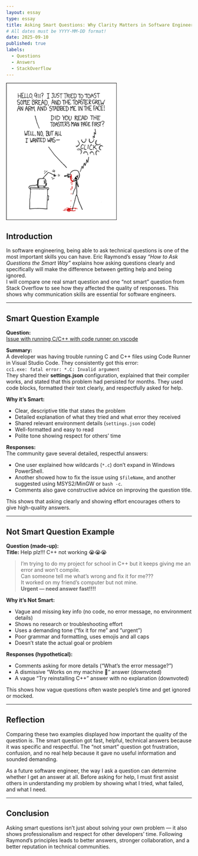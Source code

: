 ```yaml
---
layout: essay
type: essay
title: Asking Smart Questions: Why Clarity Matters in Software Engineering
# All dates must be YYYY-MM-DD format!
date: 2025-09-10
published: true
labels:
  - Questions
  - Answers
  - StackOverflow
---
```


<img width="300px" class="rounded float-start pe-4" src="../img/smart-questions/rtfm.png">

## Introduction
In software engineering, being able to ask technical questions is one of the most important skills you can have. Eric Raymond’s essay *“How to Ask Questions the Smart Way”* explains how asking questions clearly and specifically will make the difference between getting help and being ignored.  
I will compare one real smart question and one “not smart” question from Stack Overflow to see how they affected the quality of responses. This shows why communication skills are essential for software engineers.

---

## Smart Question Example

**Question:**  
[Issue with running C/C++ with code runner on vscode](https://stackoverflow.com/questions/79761239/issue-with-running-c-c-with-code-runner-on-vscode)

**Summary:**  
A developer was having trouble running C and C++ files using Code Runner in Visual Studio Code. They consistently got this error:  
`cc1.exe: fatal error: *.C: Invalid argument`  
They shared their **settings.json** configuration, explained that their compiler works, and stated that this problem had persisted for months. They used code blocks, formatted their text clearly, and respectfully asked for help.

**Why it’s Smart:**
- Clear, descriptive title that states the problem
- Detailed explanation of what they tried and what error they received
- Shared relevant environment details (`settings.json` code)
- Well-formatted and easy to read
- Polite tone showing respect for others’ time

**Responses:**  
The community gave several detailed, respectful answers:
- One user explained how wildcards (`*.c`) don’t expand in Windows PowerShell.
- Another showed how to fix the issue using `$fileName`, and another suggested using MSYS2/MinGW or `bash -c`.
- Comments also gave constructive advice on improving the question title.  

This shows that asking clearly and showing effort encourages others to give high-quality answers.

---

## Not Smart Question Example

**Question (made-up):**  
**Title:** Help plz!!! C++ not working 😭😭😭  

> I’m trying to do my project for school in C++ but it keeps giving me an error and won’t compile.  
> Can someone tell me what’s wrong and fix it for me???  
> It worked on my friend’s computer but not mine.  
> **Urgent — need answer fast!!!!**

**Why it’s Not Smart:**
- Vague and missing key info (no code, no error message, no environment details)
- Shows no research or troubleshooting effort
- Uses a demanding tone (“fix it for me” and “urgent”)
- Poor grammar and formatting, uses emojis and all caps
- Doesn’t state the actual goal or problem

**Responses (hypothetical):**
- Comments asking for more details (“What’s the error message?”)
- A dismissive “Works on my machine 🤷” answer (downvoted)
- A vague “Try reinstalling C++” answer with no explanation (downvoted)  

This shows how vague questions often waste people’s time and get ignored or mocked.

---

## Reflection
Comparing these two examples displayed how important the quality of the question is. The smart question got fast, helpful, technical answers because it was specific and respectful. The “not smart” question got frustration, confusion, and no real help because it gave no useful information and sounded demanding.  

As a future software engineer, the way I ask a question can determine whether I get an answer at all. Before asking for help, I must first assist others in understanding my problem by showing what I tried, what failed, and what I need. 

---

## Conclusion
Asking smart questions isn’t just about solving your own problem — it also shows professionalism and respect for other developers’ time. Following Raymond’s principles leads to better answers, stronger collaboration, and a better reputation in technical communities.


